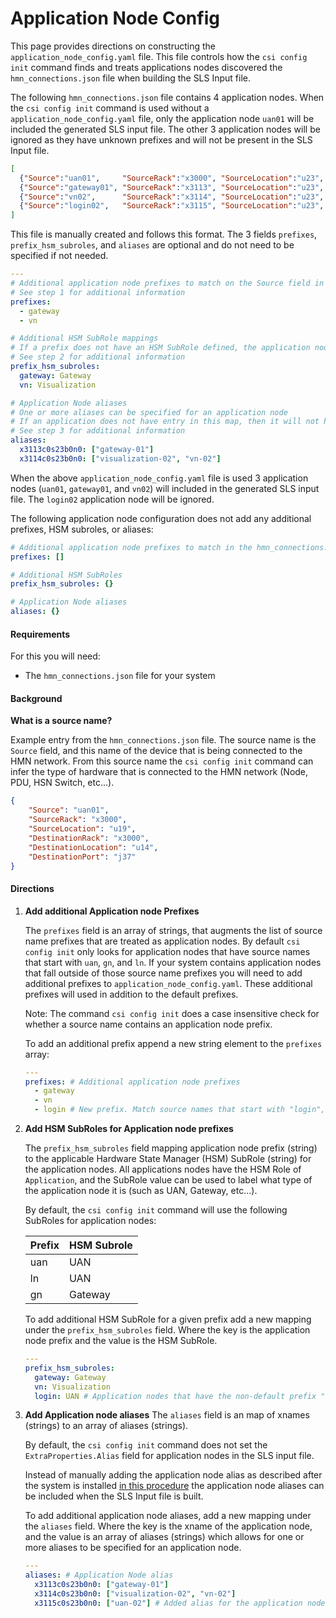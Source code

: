 # Application Node Config

This page provides directions on constructing the `application_node_config.yaml` file. This file controls how the `csi config init` command finds and treats applications nodes discovered the `hmn_connections.json` file when building the SLS Input file. 

The following `hmn_connections.json` file contains 4 application nodes. When the `csi config init` command is used without a `application_node_config.yaml` file, only the application node `uan01` will be included the generated SLS input file. The other 3 application nodes will be ignored as they have unknown prefixes and will not be present in the SLS Input file.
```json
[
  {"Source":"uan01",     "SourceRack":"x3000", "SourceLocation":"u23", "DestinationRack":"x3000", "DestinationLocation":"u13", "DestinationPort":"j37"},
  {"Source":"gateway01", "SourceRack":"x3113", "SourceLocation":"u23", "DestinationRack":"x3113", "DestinationLocation":"u13", "DestinationPort":"j37"},
  {"Source":"vn02",      "SourceRack":"x3114", "SourceLocation":"u23", "DestinationRack":"x3114", "DestinationLocation":"u13", "DestinationPort":"j37"},
  {"Source":"login02",   "SourceRack":"x3115", "SourceLocation":"u23", "DestinationRack":"x3115", "DestinationLocation":"u13", "DestinationPort":"j37"}
]
```

This file is manually created and follows this format. The 3 fields `prefixes`, `prefix_hsm_subroles`, and `aliases` are optional and do not need to be specified if not needed.
```yaml
---
# Additional application node prefixes to match on the Source field in the hmn_connections.json file
# See step 1 for additional information
prefixes:
  - gateway
  - vn

# Additional HSM SubRole mappings
# If a prefix does not have an HSM SubRole defined, the application node will not have a SubRole. 
# See step 2 for additional information
prefix_hsm_subroles:
  gateway: Gateway
  vn: Visualization

# Application Node aliases
# One or more aliases can be specified for an application node
# If an application does not have entry in this map, then it will not have any aliases defined in SLS 
# See step 3 for additional information
aliases:  
  x3113c0s23b0n0: ["gateway-01"]
  x3114c0s23b0n0: ["visualization-02", "vn-02"]
```

When the above `application_node_config.yaml` file is used 3 application nodes (`uan01`, `gateway01`, and `vn02`) will included in the generated SLS input file. The `login02` application node will be ignored.

The following application node configuration does not add any additional prefixes, HSM subroles, or aliases: 
```yaml
# Additional application node prefixes to match in the hmn_connections.json file
prefixes: [] 

# Additional HSM SubRoles
prefix_hsm_subroles: {}

# Application Node aliases
aliases: {}  
```

#### Requirements
For this you will need:
- The `hmn_connections.json` file for your system

#### Background
__What is a source name?__

Example entry from the `hmn_connections.json` file. The source name is the `Source` field, and this name of the device that is being connected to the HMN network. From this source name the `csi config init` command can infer the type of hardware that is connected to the HMN network (Node, PDU, HSN Switch, etc...).
```json
{
    "Source": "uan01",
    "SourceRack": "x3000",
    "SourceLocation": "u19",
    "DestinationRack": "x3000",
    "DestinationLocation": "u14",
    "DestinationPort": "j37"
}
```

#### Directions
1. __Add additional Application node Prefixes__

    The `prefixes` field is an array of strings, that augments the list of source name prefixes that are treated as application nodes. By default `csi config init` only looks for application nodes that have source names that start with `uan`, `gn`, and `ln`. If your system contains application nodes that fall outside of those source name prefixes you will need to add additional prefixes to `application_node_config.yaml`. These additional prefixes will used in addition to the default prefixes. 

    Note: The command `csi config init` does a case insensitive check for whether a source name contains an application node prefix. 

    To add an additional prefix append a new string element to the `prefixes` array:
    ```yaml
    ---
    prefixes: # Additional application node prefixes
      - gateway
      - vn
      - login # New prefix. Match source names that start with "login", such as login02
    ```

2. __Add HSM SubRoles for Application node prefixes__

    The `prefix_hsm_subroles` field mapping application node prefix (string) to the applicable Hardware State Manager (HSM) SubRole (string) for the application nodes. All applications nodes have the HSM Role of `Application`, and the SubRole value can be used to label what type of the application node it is (such as UAN, Gateway, etc...).

    By default, the `csi config init` command will use the following SubRoles for application nodes:

     Prefix | HSM Subrole 
     ------ | ----------- 
     uan    | UAN         
     ln     | UAN       
     gn     | Gateway     

    To add additional HSM SubRole for a given prefix add a new mapping under the `prefix_hsm_subroles` field. Where the key is the application node prefix and the value is the HSM SubRole.
    ```yaml
    ---
    prefix_hsm_subroles:
      gateway: Gateway
      vn: Visualization
      login: UAN # Application nodes that have the non-default prefix "login" are assigned the HSM SubRole "UAN"
    ```

3. __Add Application node aliases__
    The `aliases` field is an map of xnames (strings) to an array of aliases (strings).

    By default, the `csi config init` command does not set the `ExtraProperties.Alias` field for application nodes in the SLS input file. 

    Instead of manually adding the application node alias as described after the system is installed [in this procedure](306-SLS-ADD-UAN-ALIAS.md) the application node aliases can be included when the SLS Input file is built.

    To add additional application node aliases, add a new mapping under the `aliases` field. Where the key is the xname of the application node, and the value is an array of aliases (strings) which allows for one or more aliases to be specified for an application node. 
    ```yaml
    ---
    aliases: # Application Node alias 
      x3113c0s23b0n0: ["gateway-01"]
      x3114c0s23b0n0: ["visualization-02", "vn-02"]
      x3115c0s23b0n0: ["uan-02"] # Added alias for the application node with the xname x3115c0s23b0n0
    ```
